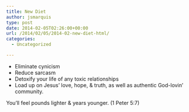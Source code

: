 ```yaml
---
title: New Diet
author: jsmarquis
type: post
date: 2014-02-05T02:26:00+00:00
url: /2014/02/05/2014-02-new-diet-html/
categories:
  - Uncategorized

---
```

  * Eliminate cynicism
  * Reduce sarcasm
  * Detoxify your life of any toxic relationships
  * Load up on Jesus&#8217; love, hope, & truth, as well as authentic God-lovin&#8217; community.&nbsp; 

You&#8217;ll feel pounds lighter & years younger. (1 Peter 5:7)